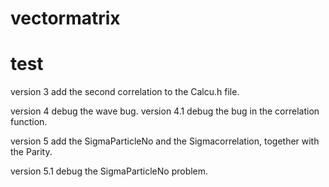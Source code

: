 # vectormatrix
# test

version 3 add the second correlation to the Calcu.h file.

version 4 debug the wave bug. version 4.1 debug the bug in the correlation function.

version 5 add the SigmaParticleNo and the Sigmacorrelation, together with the Parity.

version 5.1 debug the SigmaParticleNo problem.
